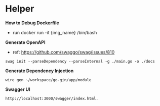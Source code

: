 # Helper

**How to Debug Dockerfile** 
-  run docker run -it {img_name} /bin/bash

**Generate OpenAPI**

- ref: https://github.com/swaggo/swag/issues/810
```
swag init --parseDependency --parseInternal -g ./main.go -o ./docs
```

  **Generate Dependency Injection**
```
wire gen ~/workspace/go-gin/app/module
```

  **Swagger UI**
```
http://localhost:3000/swagger/index.html.
```